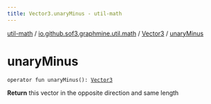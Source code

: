 ```yaml
---
title: Vector3.unaryMinus - util-math
---
```


[util-math](../../index.html) / [io.github.sof3.graphmine.util.math](../index.html) / [Vector3](index.html) / [unaryMinus](./unary-minus.html)

# unaryMinus

`operator fun unaryMinus(): `[`Vector3`](index.html)

**Return**
this vector in the opposite direction and same length

